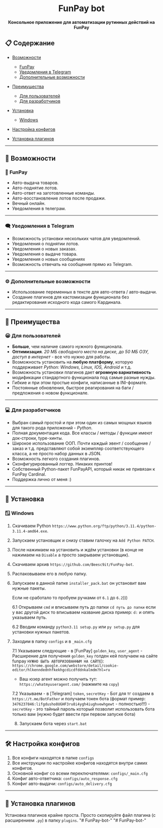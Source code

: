 <h1 align="center"> FunPay bot</h1>
<h4 align="center">Консольное приложение для автоматизации рутинных действий на FunPay</h4>

## :clipboard: **Содержание**

- [Возможности](#robot-возможности)
  - [FunPay](#shopping_cart-funpay)
  - [Уведомления в Telegram](#left_speech_bubble-уведомления-в-telegram)
  - [Дополнительные возможности](#gear-дополнительные-возможности)

- [Преимущества](#1st_place_medal-преимущества)
  - [Для пользователей](#grinning-для-пользователей)
  - [Для разработчиков](#computer-для-разработчиков)

- [Установка](#robot-установка)
  - [Windows](#window-windows) 
- [Настройка конфигов](#hammer_and_wrench-настройка-конфигов)
- [Установка плагинов](#electric_plug-установка-плагинов)

------------------------------------------
## :robot: **Возможности**

### :shopping_cart: **FunPay**

- Авто-выдача товаров.
- Авто-поднятие лотов.
- Авто-ответ на заготовленные команды.
- Авто-восстановление лотов после продажи.
- Вечный онлайн.
- Уведомления в телеграм.
-----------------------------
### :left_speech_bubble: **Уведомления в Telegram**

- Возможность установки нескольких чатов для уведомлений.
- Уведомления о поднятии лотов.
- Уведомления о новых заказах.
- Уведомления о выдаче товара.
- Уведомления о новых сообщениях
- Возможность отвечать на сообщения прямо из Telegram.
------------------------------------------
### :gear: **Дополнительные возможности**

- Использование переменных в тексте для авто-ответа / авто-выдачи.
- Создание плагинов для кастомизации функционала без редактирования исходного кода самого Кардинала.
------------------------------------------
## :1st_place_medal: **Преимущества**

### :grinning: **Для пользователей**

- **Больше**, чем наличие самого нужного функционала.
- **Оптимизация**. _20 МБ свободного места на диске, до 50 МБ ОЗУ, доступ в интернет_ - все что нужно для работы.
- Возможность установить на **любую платформу**, которую поддерживает _Python: Windows, Linux, IOS, Android_ и т.д.
- Возможность установки плагинов дает **огромную вариативность** модификации стандартного функционала под самые разные нужды.
- Гибкие и при этом простые конфиги, написанные в INI-формате.
- Постоянные обновления, быстрое реагирования на баги / предложения о новом функционале.
------------------------------------------
### :computer: **Для разработчиков**

- Выбран самый простой и при этом один из самых мощных языков для такого рода приложений - _Python_.
- Полная документация кода. Все классы / методы / функции имеют док-строки, type-хинты.
- Широкое использование ООП. Почти каждый эвент / сообщение / заказ и т.д. представляют собой экземпляр соответствующего класса, а не просто набор данных в JSON.
- Возможность легкого создания плагинов.
- Сконфигурированный логгер. Никаких принтов!
- Собственный Python-пакет FunPayAPI, который никак не привязан к FunPay Cardinal.
- Поддержка лично от меня :)
------------------------------------------
## :robot: Установка 

### :window: Windows

1. Скачиваем Python `https://www.python.org/ftp/python/3.11.4/python-3.11.4-amd64.exe`.
2. Запускаем установщик и снизу ставим галочку на `Add Python PATCH`.
3. После нажимаем на установить и ждём установки (в конце не нажимаем на `Disable` а просто закрываем установщик).
4. Скачиваем архив `https://github.com/Beesc9it/FunPay-bot`.
5. Распаковываем его в любую папку.
6. Запускаем в данной папке `installer_pack.bat` он установит вам нужные пакеты.

   Если не сработало то пробуем ручками от `6.1` до `6.2`)))
   
   6.1 Открываем `cmd` и вписываем путь до папки `cd путь до папки` если у вас другой диск то вписываем название диска пример: `d:` и опять указываем путь.

   6.2 Вводим команду `python3.11 setup.py` или `py setup.py` для установки нужных пакетов.
   

7. Заходим в папку `configs` и в `_main.cfg`

   7.1 Указываем следующие - в [FunPay] `golden_key`, `user_agent`
        - Расширение для получения `golden_key`
  голден кей получаем на сайте funpay `НУЖНО БЫТЬ АВТОРИЗОВАННЫМ НА САЙТЕ`):
  `https://chrome.google.com/webstore/detail/cookie-editor/hlkenndednhfkekhgcdicdfddnkalmdm?hl=ru`

   - Ваш юзер агент можно получить тут: `https://whatmyuseragent.com/` (нажмите на `copy`)

   7.2 Указываем - в [Telegram] `token`, `secretKey`
       - Бот для тг создаем в `https://t.me/BotFather` и получаем токен бота
  (формат пример: `3476237846:lifgdusho8UGHF3ru8i4ygh4iughvewhgewt` - полностью!!!)
       - `secretKey` - это тайный пароль который позволит использовать бота только вам
          (нужно будет ввести при первом запуске бота)
   
   8. Запускаем бота через `start.bat`
------------------------------------------
## :hammer_and_wrench: Настройка конфигов

1. Все конфиги находятся в папке `configs`
2. Все инструкции по настройке конфигов находятся внутри самих конфигов.
3. Основной конфиг со всеми переключателями: `configs/_main.cfg`
4. Конфиг авто-ответчика: `configs/auto_response.cfg`
5. Конфиг авто-выдачи: `configs/auto_delivery.cfg`
------------------------------------------
## :electric_plug: Установка плагинов
Установка плагинов крайне проста. Просто скопируйте файл плагина (с расширением `.py`) в папку `plugins`.
"# FunPay-bot-" 
"# FunPay-bot-" 

